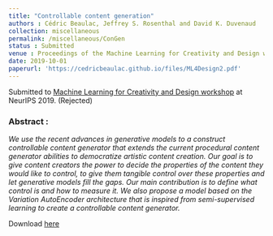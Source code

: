 ```yaml
---
title: "Controllable content generation"
authors : Cédric Beaulac, Jeffrey S. Rosenthal and David K. Duvenaud
collection: miscellaneous
permalink: /miscellaneous/ConGen
status : Submitted
venue : Proceedings of the Machine Learning for Creativity and Design workshop at NeurIPS 2019
date: 2019-10-01
paperurl: 'https://cedricbeaulac.github.io/files/ML4Design2.pdf'
---
```

Submitted to [Machine Learning for Creativity and Design workshop](https://neurips2019creativity.github.io) at NeurIPS 2019. (Rejected)

### Abstract :

*We use the recent advances in generative models to a construct controllable content generator that extends the current procedural content generator abilities to democratize artistic content creation. Our goal is to give content creators the power to decide the properties of the content they would like to control, to give them tangible control over these properties and let generative models fill the gaps. Our main contribution is to define what control is and how to measure it. We also propose a model based on the Variation AutoEncoder architecture that is inspired from semi-supervised learning to create a controllable content generator.*

Download [here](https://cedricbeaulac.github.io/files/ML4Design2.pdf)
